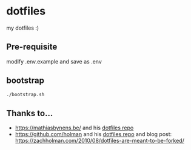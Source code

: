 # dotfiles
my dotfiles :)

## Pre-requisite

modify .env.example and save as .env


## bootstrap

```bash
./bootstrap.sh
```

## Thanks to...

* https://mathiasbynens.be/ and his [dotfiles repo](https://github.com/mathiasbynens/dotfiles)
* https://github.com/holman and his [dotfiles repo](https://github.com/holman/dotfiles) and blog post: https://zachholman.com/2010/08/dotfiles-are-meant-to-be-forked/ 